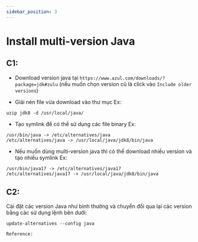 ```yaml
---
sidebar_position: 3
---
```


# Install multi-version Java
## C1:
- Download version java tại `https://www.azul.com/downloads/?package=jdk#zulu` (nếu muốn chọn version cũ là click vào `Include older versions`)

- Giải nén file vừa download vào thư mục
Ex:
```
uzip jdk8 -d /usr/local/java/
```
- Tạo symlink để có thể sử dụng các file binary
Ex:
```
/usr/bin/java -> /etc/alternatives/java
/etc/alternatives/java -> /usr/local/java/jdk8/bin/java
```

- Nếu muốn dùng multi-version java thì có thể download nhiều version và tạo nhiều symlink
Ex:
```
/usr/bin/java17 -> /etc/alternatives/java17
/etc/alternatives/java17 -> /usr/local/java/jdk8/bin/java
```

## C2:
Cài đặt các version Java như bình thường và chuyển đổi qua lại các version bằng các sử dụng lệnh bên dưới:
```
update-alternatives --config java
```

`Reference:`   

